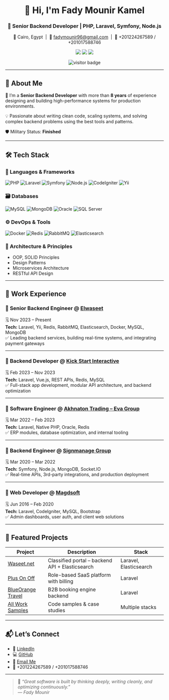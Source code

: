 <h1 align="center">👋 Hi, I'm Fady Mounir Kamel</h1>
<h3 align="center">🚀 Senior Backend Developer | PHP, Laravel, Symfony, Node.js</h3>

<p align="center">
  📍 Cairo, Egypt &nbsp;|&nbsp;
  📧 <a href="mailto:fadymounir96@gmail.com">fadymounir96@gmail.com</a> &nbsp;|&nbsp;
  📱 +201224267589 / +201017588746  
</p>

<p align="center">
  <a href="https://www.linkedin.com/in/fady-mounir-55a297138/"><img src="https://img.shields.io/badge/LinkedIn-Fady_Mounir-blue?style=flat-square&logo=linkedin" /></a>
  <a href="https://github.com/fadymounir"><img src="https://img.shields.io/badge/GitHub-fadymounir-181717?style=flat-square&logo=github" /></a>
  <a href="mailto:fadymounir96@gmail.com"><img src="https://img.shields.io/badge/email-fadymounir96@gmail.com-red?style=flat-square&logo=gmail" /></a>
</p>

<p align="center">
  <img src="https://visitor-badge.laobi.icu/badge?page_id=fadymounir.visitor-badge" alt="visitor badge"/>
</p>

---

## 🧠 About Me

🎯 I’m a **Senior Backend Developer** with more than **8 years** of experience designing and building high-performance systems for production environments.

💡 Passionate about writing clean code, scaling systems, and solving complex backend problems using the best tools and patterns.

🛡️ Military Status: **Finished**

---

## 🛠️ Tech Stack

### 🔧 Languages & Frameworks
![PHP](https://img.shields.io/badge/-PHP-777BB4?style=flat&logo=php) 
![Laravel](https://img.shields.io/badge/-Laravel-F55247?style=flat&logo=laravel) 
![Symfony](https://img.shields.io/badge/-Symfony-black?style=flat&logo=symfony)
![Node.js](https://img.shields.io/badge/-Node.js-339933?style=flat&logo=node.js) 
![CodeIgniter](https://img.shields.io/badge/-CodeIgniter-E44D26?style=flat&logo=codeigniter)
![Yii](https://img.shields.io/badge/-Yii-0052CC?style=flat)

### 🗃️ Databases
![MySQL](https://img.shields.io/badge/-MySQL-4479A1?style=flat&logo=mysql) 
![MongoDB](https://img.shields.io/badge/-MongoDB-47A248?style=flat&logo=mongodb) 
![Oracle](https://img.shields.io/badge/-Oracle-F80000?style=flat&logo=oracle) 
![SQL Server](https://img.shields.io/badge/-SQL%20Server-CC2927?style=flat&logo=microsoftsqlserver)

### ⚙️ DevOps & Tools
![Docker](https://img.shields.io/badge/-Docker-2496ED?style=flat&logo=docker) 
![Redis](https://img.shields.io/badge/-Redis-DC382D?style=flat&logo=redis) 
![RabbitMQ](https://img.shields.io/badge/-RabbitMQ-FF6600?style=flat&logo=rabbitmq) 
![Elasticsearch](https://img.shields.io/badge/-Elasticsearch-005571?style=flat&logo=elasticsearch)

### 📐 Architecture & Principles
- OOP, SOLID Principles
- Design Patterns
- Microservices Architecture
- RESTful API Design

---

## 💼 Work Experience

### 🔹 **Senior Backend Engineer** @ [Elwaseet](https://kw.waseet.net)  
🗓️ Nov 2023 – Present  
**Tech:** Laravel, Yii, Redis, RabbitMQ, Elasticsearch, Docker, MySQL, MongoDB  
✅ Leading backend services, building real-time systems, and integrating payment gateways

---

### 🔹 **Backend Developer** @ [Kick Start Interactive](https://www.linkedin.com/company/kickstartinteractive/)  
🗓️ Feb 2023 – Nov 2023  
**Tech:** Laravel, Vue.js, REST APIs, Redis, MySQL  
✅ Full-stack app development, modular API architecture, and backend optimization

---

### 🔹 **Software Engineer** @ [Akhnaton Trading – Eva Group](https://www.linkedin.com/company/akhnaton-trading-and-distribution/)  
🗓️ Mar 2022 – Feb 2023  
**Tech:** Laravel, Native PHP, Oracle, Redis  
✅ ERP modules, database optimization, and internal tooling

---

### 🔹 **Backend Engineer** @ [Signmanage Group](https://www.linkedin.com/company/signmanage/)  
🗓️ Mar 2020 – Mar 2022  
**Tech:** Symfony, Node.js, MongoDB, Socket.IO  
✅ Real-time APIs, 3rd-party integrations, and production deployment

---

### 🔹 **Web Developer** @ [Magdsoft](https://www.linkedin.com/company/magdsoft/)  
🗓️ Jun 2016 – Feb 2020  
**Tech:** Laravel, CodeIgniter, MySQL, Bootstrap  
✅ Admin dashboards, user auth, and client web solutions

---

## 🚀 Featured Projects

| Project | Description | Stack |
|--------|-------------|-------|
| [Waseet.net](https://waseet.net/ar) | Classified portal – backend API + Elasticsearch | Laravel, Elasticsearch |
| [Plus On Off](https://plusonoff.com) | Role-based SaaS platform with billing | Laravel |
| [BlueOrange Travel](https://b2busd.blueorange.travel) | B2B booking engine backend | Laravel |
| [All Work Samples](https://docs.google.com/spreadsheets/d/1kojuuxr3VUBRNrcyVy3r9re0ybCqprovRp_braxdwYA/edit?usp=sharing) | Code samples & case studies | Multiple stacks |

---

## 📬 Let’s Connect

- 💼 [LinkedIn](https://www.linkedin.com/in/fady-mounir-55a297138/)
- 💻 [GitHub](https://github.com/fadymounir)
- 📧 [Email Me](mailto:fadymounir96@gmail.com)
- 📱 +201224267589 / +201017588746

---

> 🧠 *“Great software is built by thinking deeply, writing cleanly, and optimizing continuously.”*  
> — *Fady Mounir*
